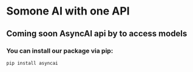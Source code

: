 # Somone AI with one API

## Coming soon AsyncAI api by to access models

### You can install our package via pip:
```shell
pip install asyncai
```

